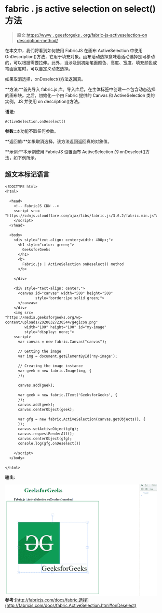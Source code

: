 # fabric . js active selection on select()方法

> 原文:[https://www . geesforgeks . org/fabric-js-activeselection-on description-method/](https://www.geeksforgeeks.org/fabric-js-activeselection-ondeselect-method/)

在本文中，我们将看到如何使用 FabricJS 在画布 ActiveSelection 中使用 OnDescription()方法，它用于填充对象。画布活动选择意味着活动选择是可移动的，可以根据需要拉伸。此外，当涉及到初始笔画颜色、高度、宽度、填充颜色或笔画宽度时，可以自定义动态选择。

如果取消选择，onDeselect()方法返回真。

**方法:**首先导入 fabric.js 库。导入库后，在主体标签中创建一个包含动态选择的画布块。之后，初始化一个由 Fabric 提供的 Canvas 和 ActiveSelection 类的实例。JS 并使用 on description()方法。

**语法:**

```
ActiveSelection.onDeselect()
```

**参数:**:本功能不取任何参数。

**返回值:**如果取消选择，该方法返回返回真的对象值。

**示例:**本示例使用 FabricJS 设置画布 ActiveSelection 的 onDeselect()方法，如下例所示。

## 超文本标记语言

```
<!DOCTYPE html> 
<html> 

  <head>
    <!-- FabricJS CDN -->
    <script src= 
"https://cdnjs.cloudflare.com/ajax/libs/fabric.js/3.6.2/fabric.min.js"> 
    </script> 
  </head> 

  <body> 
    <div style="text-align: center;width: 400px;"> 
      <h1 style="color: green;"> 
        GeeksforGeeks 
      </h1>
      <b> 
        Fabric.js | ActiveSelection onDeselect() method 
      </b> 

    </div> 

    <div style="text-align: center;"> 
      <canvas id="canvas" width="500" height="500"
              style="border:1px solid green;"> 
      </canvas> 
    </div> 
    <img src= 
"https://media.geeksforgeeks.org/wp-content/uploads/20200327230544/g4gicon.png"
         width="100" height="100" id="my-image"
         style="display: none;">
    <script> 
      var canvas = new fabric.Canvas("canvas"); 

      // Getting the image 
      var img = document.getElementById('my-image'); 

      // Creating the image instance 
      var geek = new fabric.Image(img, {
      }); 

      canvas.add(geek); 

      var geek = new fabric.IText('GeeksforGeeks', {
      });
      canvas.add(geek);
      canvas.centerObject(geek); 

      var gfg = new fabric.ActiveSelection(canvas.getObjects(), {
      });
      canvas.setActiveObject(gfg);
      canvas.requestRenderAll();
      canvas.centerObject(gfg);
      console.log(gfg.onDeselect()) 

    </script> 
  </body> 

</html>
```

**输出:**

![](img/e9cdeec5e78ee8df98bc138e71b3262a.png)
**参考:**[http://fabricjs.com/docs/fabric.选择](http://fabricjs.com/docs/fabric.ActiveSelection.html#onDeselect)